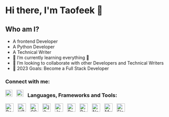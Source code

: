 # Hi there, I'm Taofeek 👋 

## Who am I?
- A frontend Developer
- A Python Developer
- A Technical Writer
- 🌱 I’m currently learning everything 🤣
- 👯 I’m looking to collaborate with other Developers and Technical Writers
- 🥅 2023 Goals: Become a Full Stack Developer
  

### Connect with me:
[<img align="left" alt="Linkedin" width="22px" src="https://cdn.jsdelivr.net/gh/devicons/devicon/icons/linkedin/linkedin-original.svg" style="padding-right:10px;"/>][linkedin]

[<img align="left" alt="Twitter" width="22px" src="https://cdn.jsdelivr.net/gh/devicons/devicon/icons/twitter/twitter-original.svg" style="padding-right:10px;"/>][twitter]

### Languages, Frameworks and Tools:
<img align="left" alt="Bootstrap" width="26px" src="https://cdn.jsdelivr.net/gh/devicons/devicon/icons/bootstrap/bootstrap-original.svg" style="padding-right:10px;" />
<img align="left" alt="HTML5" width="26px" src="https://cdn.jsdelivr.net/gh/devicons/devicon/icons/html5/html5-original.svg" style="padding-right:10px;" />
<img align="left" alt="CSS3" width="26px" src="https://cdn.jsdelivr.net/gh/devicons/devicon/icons/css3/css3-original.svg" style="padding-right:10px;" />
<img align="left" alt="jQuery" width="26px" src="https://cdn.jsdelivr.net/gh/devicons/devicon/icons/jquery/jquery-original.svg" style="padding-right:10px;" />
<img align="left" alt="JavaScript" width="26px" src="https://cdn.jsdelivr.net/gh/devicons/devicon/icons/javascript/javascript-original.svg" style="padding-right:10px;" />
<img align="left" alt="React" width="26px" src="https://cdn.jsdelivr.net/gh/devicons/devicon/icons/react/react-original.svg" style="padding-right:10px;" />
<img align="left" alt="React" width="26px" src="https://cdn.jsdelivr.net/gh/devicons/devicon/icons/python/python-original.svg" style="padding-right:10px;" />
<img align="left" alt="Node.js" width="26px" src="https://cdn.jsdelivr.net/gh/devicons/devicon/icons/nodejs/nodejs-original.svg" style="padding-right:10px;" />
<img align="left" alt="MySQL" width="26px" src="https://cdn.jsdelivr.net/gh/devicons/devicon/icons/mysql/mysql-original.svg" style="padding-right:10px;" />
<img align="left" alt="Flask" width="26px" src="https://cdn.jsdelivr.net/gh/devicons/devicon/icons/flask/flask-original.svg" style="padding-right:10px;" />

[twitter]: https://twitter.com/Taosheeda_Group
[linkedin]: https://www.linkedin.com/in/taofeek-olusola-raheem-bb1494184